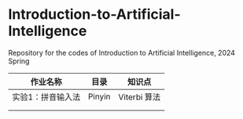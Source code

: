 # Introduction-to-Artificial-Intelligence
Repository for the codes of Introduction to Artificial Intelligence, 2024 Spring

|     作业名称      |  目录  |    知识点    |
| :---------------: | :----: | :----------: |
| 实验1：拼音输入法 | Pinyin | Viterbi 算法 |
|                   |        |              |
|                   |        |              |


